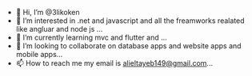 - 👋 Hi, I’m @3likoken
- 👀 I’m interested in .net and javascript and all the freamworks realated like angluar and node js  ...
- 🌱 I’m currently learning mvc and flutter and  ...
- 💞️ I’m looking to collaborate on database apps and website apps and mobile apps...
- 📫 How to reach me  my email is alieltayeb149@gmail.com...

<!---
3likoken/3likoken is a ✨ special ✨ repository because its `README.md` (this file) appears on your GitHub profile.
You can click the Preview link to take a look at your changes.
--->
